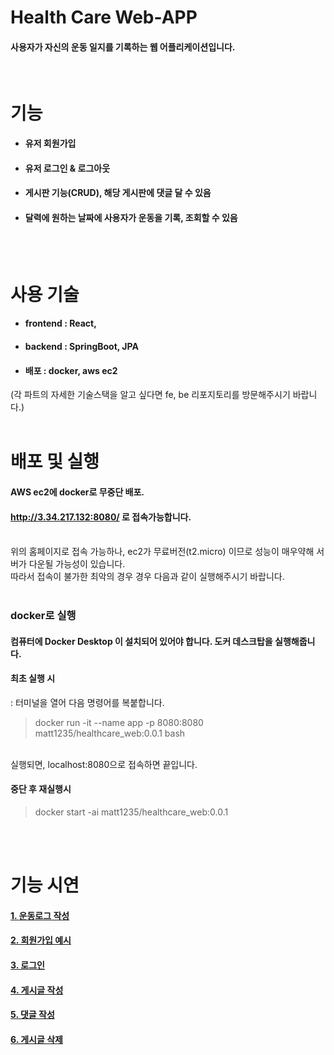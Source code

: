 # Health Care Web-APP <br>
#### 사용자가 자신의 운동 일지를 기록하는 웹 어플리케이션입니다.

<br>

# 기능
- #### 유저 회원가입
- #### 유저 로그인 & 로그아웃
- #### 게시판 기능(CRUD), 해당 게시판에 댓글 달 수 있음
- #### 달력에 원하는 날짜에 사용자가 운동을 기록, 조회할 수 있음
<br><br>

# 사용 기술
- #### frontend : React,
- #### backend : SpringBoot, JPA
- #### 배포 : docker, aws ec2
(각 파트의 자세한 기술스택을 알고 싶다면 fe, be 리포지토리를 방문해주시기 바랍니다.)
<br><br>

# 배포 및 실행
#### AWS ec2에 docker로 무중단 배포.<br>
#### http://3.34.217.132:8080/ 로 접속가능합니다.
<br>
위의 홈페이지로 접속 가능하나, ec2가 무료버전(t2.micro) 이므로 성능이 매우약해 서버가 다운될 가능성이 있습니다. <br>
따라서 접속이 불가한 최악의 경우 경우 다음과 같이 실행해주시기 바랍니다. <br><br>

### docker로 실행
#### 컴퓨터에 Docker Desktop 이 설치되어 있어야 합니다. 도커 데스크탑을 실행해줍니다.
#### 최초 실행 시
: 터미널을 열어 다음 명령어를 복붙합니다.
> docker run -it --name app -p 8080:8080 matt1235/healthcare_web:0.0.1 bash
<br>
실행되면, localhost:8080으로 접속하면 끝입니다. <br>

#### 중단 후 재실행시
> docker start -ai matt1235/healthcare_web:0.0.1 
<br>
<br> 

# 기능 시연
#### [1. 운동로그 작성](https://user-images.githubusercontent.com/56336436/187936410-7831b502-6b26-49f6-89b1-c0982f223036.gif)<br>

#### [2. 회원가입 예시](https://user-images.githubusercontent.com/56336436/187938807-2855a86b-589c-43b2-a394-c63ebc6098fa.gif)<br>

#### [3. 로그인](https://user-images.githubusercontent.com/56336436/187938926-6689c5d5-c617-4b7d-8869-b8a56a82b7a4.gif)<br>

#### [4. 게시글 작성](https://user-images.githubusercontent.com/56336436/187939227-d7a1c376-6765-425e-98a7-f646d737e049.gif)<br>

#### [5. 댓글 작성](https://user-images.githubusercontent.com/56336436/187939322-8a7929a8-b760-444b-aeb4-b4f917e229aa.gif)<br>

#### [6. 게시글 삭제](https://user-images.githubusercontent.com/56336436/187939560-99d1bdad-e309-43a8-8a8e-960f301f02b9.gif)
